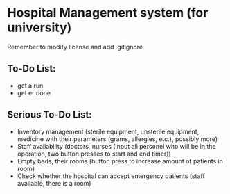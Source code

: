 # Hospital Management system (for university)
Remember to modify license and add .gitignore
## To-Do List:
- get a run
- get er done
## Serious To-Do List:
- Inventory management (sterile equipment, unsterile equipment, medicine with their parameters (grams, allergies, etc.), possibly more)
- Staff availability (doctors, nurses (input all personel who will be in the operation, two button presses to start and end timer))
- Empty beds, their rooms (button press to increase amount of patients in room)
- Check whether the hospital can accept emergency patients (staff available, there is a room)
